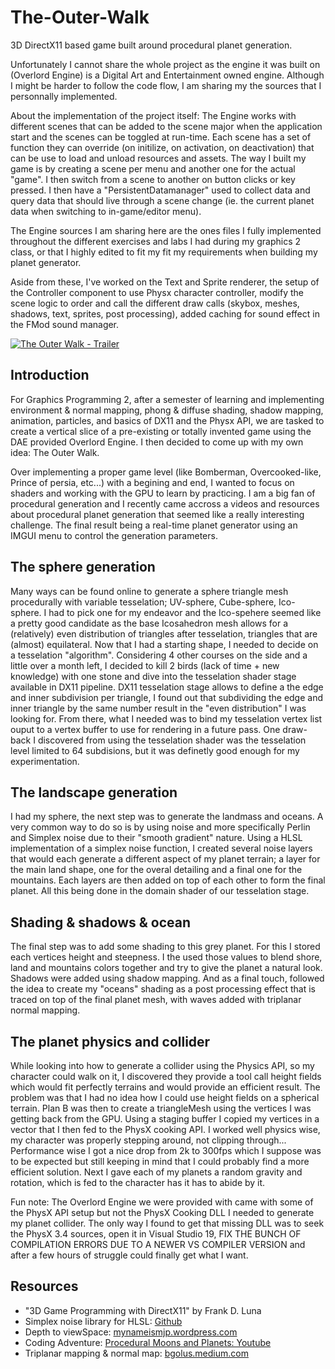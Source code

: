 # The-Outer-Walk
3D DirectX11 based game built around procedural planet generation.

Unfortunately I cannot share the whole project as the engine it was built on (Overlord Engine) is a Digital Art and Entertainment owned engine.
Although I might be harder to follow the code flow, I am sharing my the sources that I personnally implemented.

About the implementation of the project itself: 
The Engine works with different scenes that can be added to the scene major when the application start and the scenes can be toggled at run-time. Each scene has a set of function they can override (on initilize, on activation, on deactivation) that can be use to load and unload resources and assets. The way I built my game is by creating a scene per menu and another one for the actual "game". I then switch from a scene to another on button clicks or key pressed. I then have a "PersistentDatamanager" used to collect data and query data that should live through a scene change (ie. the current planet data when switching to in-game/editor menu).

The Engine sources I am sharing here are the ones files I fully implemented throughout the different exercises and labs I had during my graphics 2 class, or that I highly edited to fit my fit my requirements when building my planet generator.

Aside from these, I've worked on the Text and Sprite renderer, the setup of the Controller component to use Physx character controller, modify the scene logic to order and call the different draw calls (skybox, meshes, shadows, text, sprites, post processing), added caching for sound effect in the FMod sound manager.

[![The Outer Walk - Trailer](https://yt-embed.herokuapp.com/embed?v=TT7pnFtVSV8)](https://www.youtube.com/watch?v=TT7pnFtVSV8)

## Introduction
For Graphics Programming 2, after a semester of learning and implementing environment & normal mapping, phong & diffuse shading, shadow mapping, animation, particles, and basics of DX11 and the Physx API, we are tasked to create a vertical slice of a pre-existing or totally invented game using the DAE provided Overlord Engine. I then decided to come up with my own idea: The Outer Walk.

Over implementing a proper game level (like Bomberman, Overcooked-like, Prince of persia, etc...) with a begining and end, I wanted to focus on shaders and working with the GPU to learn by practicing. I am a big fan of procedural generation and I recently came accross a videos and resources about procedural planet generation that seemed like a really interesting challenge. The final result being a real-time planet generator using an IMGUI menu to control the generation parameters.

## The sphere generation
Many ways can be found online to generate a sphere triangle mesh procedurally with variable tesselation; UV-sphere, Cube-sphere, Ico-sphere. I had to pick one for my endeavor and the Ico-spehere seemed like a pretty good candidate as the base Icosahedron mesh allows for a (relatively) even distribution of triangles after tesselation, triangles that are (almost) equilateral.
Now that I had a starting shape, I needed to decide on a tesselation "algorithm". Considering 4 other courses on the side and a little over a month left, I decided to kill 2 birds (lack of time + new knowledge) with one stone and dive into the tesselation shader stage available in DX11 pipeline.
DX11 tesselation stage allows to define a the edge and inner subdivision per triangle, I found out that subdividing the edge and inner triangle by the same number result in the "even distribution" I was looking for. From there, what I needed was to bind my tesselation vertex list ouput to a vertex buffer to use for rendering in a future pass. One draw-back I discovered from using the tesselation shader was the tesselation level limited to 64 subdisions, but it was definetly good enough for my experimentation.

## The landscape generation
I had my sphere, the next step was to generate the landmass and oceans. A very common way to do so is by using noise and more specifically Perlin and Simplex noise due to their "smooth gradient" nature. Using a HLSL implementation of a simplex noise function, I created several noise layers that would each generate a different aspect of my planet terrain; a layer for the main land shape, one for the overal detailing and a final one for the mountains. Each layers are then added on top of each other to form the final planet. All this being done in the domain shader of our tesselation stage.

## Shading & shadows & ocean
The final step was to add some shading to this grey planet. For this I stored each vertices height and steepness. I the used those values to blend shore, land and mountains colors together and try to give the planet a natural look. Shadows were added using shadow mapping. And as a final touch, followed the idea to create my "oceans" shading as a post processing effect that is traced on top of the final planet mesh, with waves added with triplanar normal mapping.

## The planet physics and collider
While looking into how to generate a collider using the Physics API, so my character could walk on it, I discovered they provide a tool call height fields which would fit perfectly terrains and would provide an efficient result. The problem was that I had no idea how I could use height fields on a spherical terrain. Plan B was then to create a triangleMesh using the vertices I was getting back from the GPU. Using a staging buffer I copied my vertices in a vector that I then fed to the PhysX cooking API. I worked well physics wise, my character was properly stepping around, not clipping through... Performance wise I got a nice drop from 2k to 300fps which I suppose was to be expected but still keeping in mind that I could probably find a more efficient solution.
Next I gave each of my planets a random gravity and rotation, which is fed to the character has it has to abide by it.

Fun note: The Overlord Engine we were provided with came with some of the PhysX API setup but not the PhysX Cooking DLL I needed to generate my planet collider. The only way I found to get that missing DLL was to seek the PhysX 3.4 sources, open it in Visual Studio 19, FIX THE BUNCH OF COMPILATION ERRORS DUE TO A NEWER VS COMPILER VERSION and after a few hours of struggle could finally get what I want.

## Resources
- "3D Game Programming with DirectX11" by Frank D. Luna
- Simplex noise library for HLSL: [Github](https://gist.github.com/fadookie/25adf86ae7e2753d717c)
- Depth to viewSpace: [mynameismjp.wordpress.com](https://mynameismjp.wordpress.com/2009/03/10/reconstructing-position-from-depth/)
- Coding Adventure: [Procedural Moons and Planets: Youtube](https://www.youtube.com/watch?v=lctXaT9pxA0)
- Triplanar mapping & normal map: [bgolus.medium.com](https://bgolus.medium.com/normal-mapping-for-a-triplanar-shader-10bf39dca05a)
